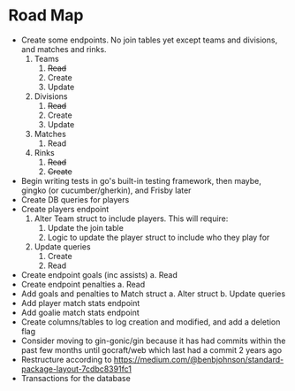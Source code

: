 # Road Map
* Create some endpoints. No join tables yet except teams and divisions, and matches and rinks.
    1. Teams
        1. ~~Read~~
        2. Create
        3. Update
    2. Divisions
        1. ~~Read~~
        2. Create
        3. Update
    3. Matches
        1. Read
    4. Rinks
        1. ~~Read~~
        2. ~~Create~~
* Begin writing tests in go's built-in testing framework, then maybe, gingko (or cucumber/gherkin), and Frisby later
* Create DB queries for players
* Create players endpoint
    1. Alter Team struct to include players. This will require:
        1. Update the join table
        2. Logic to update the player struct to include who they play for
    2. Update queries
        1. Create
        2. Read
* Create endpoint goals (inc assists)
    a. Read
* Create endpoint penalties
    a. Read
* Add goals and penalties to Match struct
    a. Alter struct
    b. Update queries
* Add player match stats endpoint
* Add goalie match stats endpoint
* Create columns/tables to log creation and modified, and add a deletion flag
* Consider moving to gin-gonic/gin because it has had commits within the past few months until gocraft/web which last had a commit 2 years ago
* Restructure according to https://medium.com/@benbjohnson/standard-package-layout-7cdbc8391fc1
* Transactions for the database
